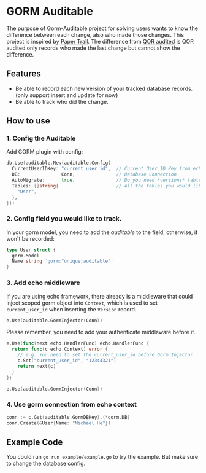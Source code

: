 # GORM Auditable

The purpose of Gorm-Auditable project for solving users wants to know the difference between each change, also who made those changes. This project is inspired by [Paper Trail](https://github.com/paper-trail-gem/paper_trail). The difference from [QOR audited](https://github.com/qor/audited) is QOR audited only records who made the last change but cannot show the difference.

## Features

- Be able to record each new version of your tracked database records. (only support insert and update for now)
- Be able to track who did the change.

## How to use

### 1. Config the Auditable

Add GORM plugin with config:

```go
db.Use(auditable.New(auditable.Config{
  CurrentUserIDKey: "current_user_id",  // Current User ID Key from echo.Context, which is for plugin to get current operator id.
  DB:               Conn,               // Database Connection
  AutoMigrate:      true,               // Do you need *versions* table to be created automatically?
  Tables: []string{                     // All the tables you would like to track versions.
    "User",
  },
}))
```

### 2. Config field you would like to track.
In your gorm model, you need to add the *auditable* to the field, otherwise, it won't be recorded:

```go
type User struct {
  gorm.Model
  Name string `gorm:"unique;auditable"`
}
```

### 3. Add echo middleware

If you are using echo framework, there already is a middleware that could inject scoped gorm object into `Context`, which is used to set `current_user_id` when inserting the `Version` record.

```go
e.Use(auditable.GormInjector(Conn))
```

Please remember, you need to add your authenticate middleware before it.

```go
e.Use(func(next echo.HandlerFunc) echo.HandlerFunc {
  return func(c echo.Context) error {
    // e.g. You need to set the current_user_id before Gorm Injector.
    c.Set("current_user_id", "12344321")
    return next(c)
  }
})

e.Use(auditable.GormInjector(Conn))
```

### 4. Use gorm connection from echo context

```go
conn := c.Get(auditable.GormDBKey).(*gorm.DB)
conn.Create(&User{Name: "Michael He"})
```

## Example Code

You could run `go run example/example.go` to try the example. But make sure to change the database config.